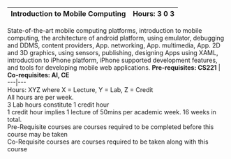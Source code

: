 **Introduction to Mobile Computing** | **Hours: 3 0 3**  
---|---  
State-of-the-art mobile computing platforms, introduction to mobile computing, the architecture of android platform, using emulator, debugging and DDMS, content providers, App. networking, App. multimedia, App. 2D and 3D graphics, using sensors, publishing, designing Apps using XAML, introduction to iPhone platform, iPhone supported development features, and tools for developing mobile web applications.
**Pre-requisites: CS221** | **Co-requisites: AI, CE**  
---|---  
Hours: XYZ where X = Lecture, Y = Lab, Z = Credit  
All hours are per week.  
3 Lab hours constitute 1 credit hour  
1 credit hour implies 1 lecture of 50mins per academic week. 16 weeks in total.  
Pre-Requisite courses are courses required to be completed before this course may be taken  
Co-Requisite courses are courses required to be taken along with this course
